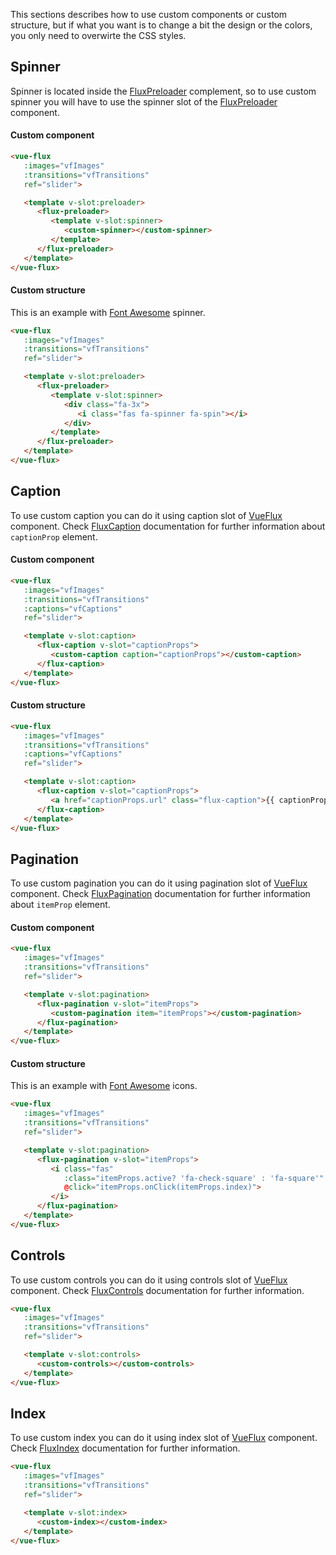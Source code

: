 ---
---

This sections describes how to use custom components or custom structure, but if what you want is to change a bit the design or the colors, you only need to overwirte the CSS styles.

## Spinner

Spinner is located inside the [FluxPreloader](Components/Complements/FluxPreloader) complement, so to use custom spinner you will have to use the spinner slot of the [FluxPreloader](Components/Complements/FluxPreloader) component.

#### Custom component

``` html
<vue-flux
   :images="vfImages"
   :transitions="vfTransitions"
   ref="slider">

   <template v-slot:preloader>
      <flux-preloader>
         <template v-slot:spinner>
            <custom-spinner></custom-spinner>
         </template>
      </flux-preloader>
   </template>
</vue-flux>
```

#### Custom structure

This is an example with [Font Awesome](https://fontawesome.com/) spinner.

``` html
<vue-flux
   :images="vfImages"
   :transitions="vfTransitions"
   ref="slider">

   <template v-slot:preloader>
      <flux-preloader>
         <template v-slot:spinner>
            <div class="fa-3x">
               <i class="fas fa-spinner fa-spin"></i>
            </div>
         </template>
      </flux-preloader>
   </template>
</vue-flux>
```

## Caption

To use custom caption you can do it using caption slot of [VueFlux](Components/VueFlux) component. Check [FluxCaption](Components/Complements/FluxCaption) documentation for further information about `captionProp` element.

#### Custom component

``` html
<vue-flux
   :images="vfImages"
   :transitions="vfTransitions"
   :captions="vfCaptions"
   ref="slider">

   <template v-slot:caption>
      <flux-caption v-slot="captionProps">
         <custom-caption caption="captionProps"></custom-caption>
      </flux-caption>
   </template>
</vue-flux>
```

#### Custom structure

``` html
<vue-flux
   :images="vfImages"
   :transitions="vfTransitions"
   :captions="vfCaptions"
   ref="slider">

   <template v-slot:caption>
      <flux-caption v-slot="captionProps">
         <a href="captionProps.url" class="flux-caption">{{ captionProps.text }}</a>
      </flux-caption>
   </template>
</vue-flux>
```

## Pagination

To use custom pagination you can do it using pagination slot of [VueFlux](Components/VueFlux) component. Check [FluxPagination](Components/Complements/FluxPagination) documentation for further information about `itemProp` element.

#### Custom component

``` html
<vue-flux
   :images="vfImages"
   :transitions="vfTransitions"
   ref="slider">

   <template v-slot:pagination>
      <flux-pagination v-slot="itemProps">
         <custom-pagination item="itemProps"></custom-pagination>
      </flux-pagination>
   </template>
</vue-flux>
```

#### Custom structure

This is an example with [Font Awesome](https://fontawesome.com/) icons.

``` html
<vue-flux
   :images="vfImages"
   :transitions="vfTransitions"
   ref="slider">

   <template v-slot:pagination>
      <flux-pagination v-slot="itemProps">
         <i class="fas"
            :class="itemProps.active? 'fa-check-square' : 'fa-square'"
            @click="itemProps.onClick(itemProps.index)">
         </i>
      </flux-pagination>
   </template>
</vue-flux>
```


## Controls

To use custom controls you can do it using controls slot of [VueFlux](Components/VueFlux) component. Check [FluxControls](Components/Complements/FluxControls) documentation for further information.

``` html
<vue-flux
   :images="vfImages"
   :transitions="vfTransitions"
   ref="slider">

   <template v-slot:controls>
      <custom-controls></custom-controls>
   </template>
</vue-flux>
```

## Index

To use custom index you can do it using index slot of [VueFlux](Components/VueFlux) component. Check [FluxIndex](Components/Complements/FluxIndex) documentation for further information.

``` html
<vue-flux
   :images="vfImages"
   :transitions="vfTransitions"
   ref="slider">

   <template v-slot:index>
      <custom-index></custom-index>
   </template>
</vue-flux>
```
